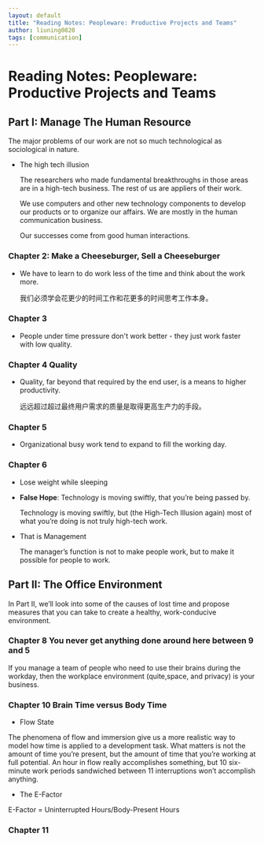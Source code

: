 ```yaml
---
layout: default
title: "Reading Notes: Peopleware: Productive Projects and Teams"
author: liuning0820
tags: [communication]
---
```


# Reading Notes: Peopleware: Productive Projects and Teams

## Part I: Manage The Human Resource

The major problems of our work are not so much technological as sociological in nature.

- The high tech illusion

    The researchers who made fundamental breakthroughs in those areas are in a high-tech business. The rest of us are appliers of their work.

     We use computers and other new technology components to develop our products or to organize our affairs. We are mostly in the human communication business.

    Our successes come from good human interactions.

### Chapter 2: Make a Cheeseburger, Sell a Cheeseburger

- We have to learn to do work less of the time and think about the work more.

    我们必须学会花更少的时间工作和花更多的时间思考工作本身。

### Chapter 3

- People under time pressure don't work better - they just work faster with low quality.

### Chapter 4 Quality

- Quality, far beyond that required by the end user, is a means to higher productivity.

    远远超过超过最终用户需求的质量是取得更高生产力的手段。

### Chapter 5

- Organizational busy work tend to expand to fill the working day.

### Chapter 6

- Lose weight while sleeping

- **False Hope**: Technology is moving swiftly, that you’re being passed by.

    Technology is moving swiftly, but (the High-Tech Illusion again) most of what you’re doing is not truly high-tech work.

- That is Management

    The manager’s function is not to make people work, but to make it possible for people to work.

## Part II: The Office Environment

In Part II, we’ll look into some of the causes of lost time and propose measures that you can take to create a healthy, work-conducive environment.

### Chapter 8 You never get anything done around here between 9 and 5

If you manage a team of people who need to use their brains during the workday, then the workplace environment (quite,space, and privacy) is your business.

### Chapter 10 Brain Time versus Body Time

- Flow State

The phenomena of flow and immersion give us a more realistic way to model how time is applied to a development task. What matters is not the amount of time you’re present, but the amount of time that you’re working at full potential. An hour in flow really accomplishes something, but 10 six-minute work periods sandwiched between 11 interruptions won’t accomplish anything.

- The E-Factor

E-Factor = Uninterrupted Hours/Body-Present Hours

### Chapter 11
